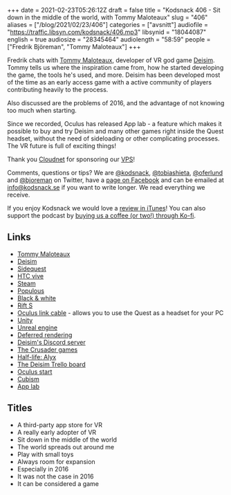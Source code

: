 +++
date = 2021-02-23T05:26:12Z
draft = false
title = "Kodsnack 406 - Sit down in the middle of the world, with Tommy Maloteaux"
slug = "406"
aliases = ["/blog/2021/02/23/406"]
categories = ["avsnitt"]
audiofile = "https://traffic.libsyn.com/kodsnack/406.mp3"
libsynid = "18044087"
english = true
audiosize = "28345464"
audiolength = "58:59"
people = ["Fredrik Björeman", "Tommy Maloteaux"]
+++

Fredrik chats with [Tommy Maloteaux](https://twitter.com/TMaloteaux), developer of VR god game [Deisim](https://www.deisim.com/). Tommy tells us where the inspiration came from, how he started developing the game, the tools he's used, and more. Deisim has been developed most of the time as an early access game with a active community of players contributing heavily to the process. 

Also discussed are the problems of 2016, and the advantage of not knowing too much when starting.

Since we recorded, Oculus has released App lab - a feature which makes it possible to buy and try Deisim and many other games right inside the Quest headset, without the need of sideloading or other complicating processes. The VR future is full of exciting things!

Thank you [Cloudnet](http://www.cloudnet.se) for sponsoring our [VPS](http://en.wikipedia.org/wiki/Virtual_private_server)!

Comments, questions or tips? We are [@kodsnack](https://www.twitter.com/kodsnack), [@tobiashieta](https://www.twitter.com/tobiashieta), [@oferlund](https://twitter.com/oferlund) and [@bjoreman](https://www.twitter.com/bjoreman) on Twitter, have a [page on Facebook](https://www.facebook.com/kodsnack) and can be emailed at [info@kodsnack.se](mailto:info@kodsnack.se) if you want to write longer. We read everything we receive.

If you enjoy Kodsnack we would love a [review in iTunes](http://itunes.apple.com/se/podcast/kodsnack/id561631498?l=en)! You can also support the podcast by <a href="https://ko-fi.com/kodsnack" rel="payment">buying us a coffee (or two!) through Ko-fi</a>.

## Links ##
* [Tommy Maloteaux](https://twitter.com/TMaloteaux)
* [Deisim](https://www.deisim.com/)
* [Sidequest](https://sidequestvr.com/)
* [HTC vive](https://en.wikipedia.org/wiki/HTC_Vive)
* [Steam](https://en.wikipedia.org/wiki/Steam_%28service%29)
* [Populous](https://en.wikipedia.org/wiki/Populous_%28video_game%29)
* [Black & white](https://en.wikipedia.org/wiki/Black_%26_White_%28video_game%29)
* [Rift S](https://en.wikipedia.org/wiki/Oculus_Rift_S)
* [Oculus link cable](https://www.oculus.com/accessories/oculus-link/) - allows you to use the Quest as a headset for your PC
* [Unity](https://en.wikipedia.org/wiki/Unity_%28game_engine%29)
* [Unreal engine](https://en.wikipedia.org/wiki/Unreal_Engine)
* [Deferred rendering](https://en.wikipedia.org/wiki/Deferred_shading)
* [Deisim's Discord server](https://discord.gg/HqhST5c)
* [The Crusader games](https://en.wikipedia.org/wiki/Crusader_Kings_%28video_game%29)
* [Half-life: Alyx](https://en.wikipedia.org/wiki/Half-Life:_Alyx)
* [The Deisim Trello board](https://trello.com/b/pij77g7v/deisim-development)
* [Oculus start](https://unity3d.com/partners/oculus/oculus-start)
* [Cubism](https://www.cubism-vr.com/)
* [App lab](https://developer.oculus.com/blog/introducing-app-lab-a-new-way-to-distribute-oculus-quest-apps/)

## Titles ##
* A third-party app store for VR
* A really early adopter of VR
* Sit down in the middle of the world
* The world spreads out around me
* Play with small toys
* Always room for expansion
* Especially in 2016
* It was not the case in 2016
* It can be considered a game
